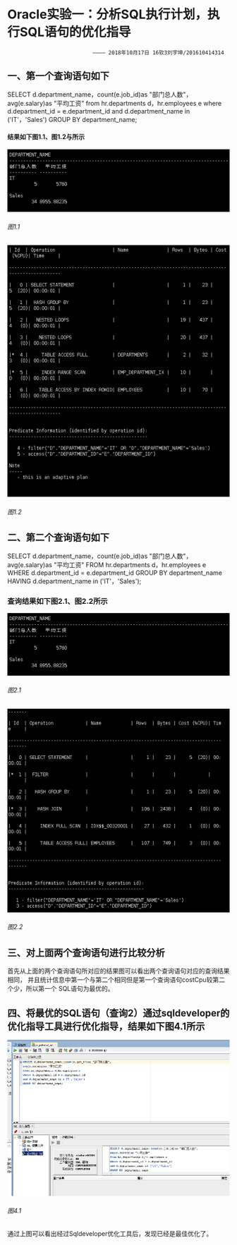 **Oracle实验一：分析SQL执行计划，执行SQL语句的优化指导**  
========
                               ———— 2018年10月17日 16软3刘宇坤/201610414314  
一、第一个查询语句如下  
-------

SELECT d.department_name，count(e.job_id)as "部门总人数"，
avg(e.salary)as "平均工资"
from hr.departments d，hr.employees e
where d.department_id = e.department_id
and d.department_name in ('IT'，'Sales')
GROUP BY department_name;

#### 结果如下图1.1、图1.2与所示   
![image](https://github.com/201610414314/Oracle/blob/master/test1/2.png)  
   ###### 图1.1  
                    
![image](https://github.com/201610414314/Oracle/blob/master/test1/3.png)  
   ###### 图1.2  

二、第二个查询语句如下  
---------

SELECT d.department_name，count(e.job_id)as "部门总人数"，
avg(e.salary)as "平均工资"
FROM hr.departments d，hr.employees e
WHERE d.department_id = e.department_id
GROUP BY department_name
HAVING d.department_name in ('IT'，'Sales');  

### 查询结果如下图2.1、图2.2所示   

![image](https://github.com/201610414314/Oracle/blob/master/test1/2.png)  
   ###### 图2.1  
                    
![image](https://github.com/201610414314/Oracle/blob/master/test1/6.png)  
   ###### 图2.2     
                    
三、对上面两个查询语句进行比较分析  
---------

   首先从上面的两个查询语句所对应的结果图可以看出两个查询语句对应的查询结果相同，
并且统计信息中第一个与第二个相同但是第一个查询语句costCpu较第二个少，所以第一个
SQL语句为最优的。

四、将最优的SQL语句（查询2）通过sqldeveloper的优化指导工具进行优化指导，结果如下图4.1所示  
--------

![image](https://github.com/201610414314/Oracle/blob/master/test1/8.png)  
   ###### 图4.1  
                    
  通过上图可以看出经过Sqldeveloper优化工具后，发现已经是最佳优化了。


